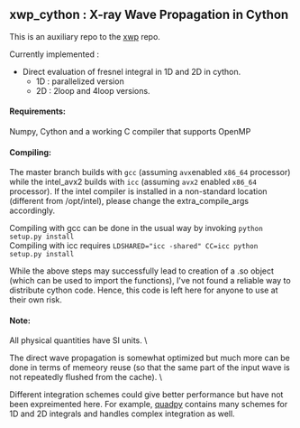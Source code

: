 ## xwp_cython : X-ray Wave Propagation in Cython

This is an auxiliary repo to the [xwp](https://github.com/s-sajid-ali/xwp) repo. 

Currently implemented  :
- Direct evaluation of fresnel integral in 1D and 2D in cython.
    - 1D : parallelized version
    - 2D : 2loop and 4loop versions. 
  
#### Requirements:
Numpy, Cython and a working C compiler that supports OpenMP

#### Compiling: 
The master branch builds with `gcc` (assuming `avx`enabled `x86_64` processor) while the intel_avx2 builds with `icc` (assuming `avx2` enabled `x86_64` processor). If the intel compiler is installed in a non-standard location (different from /opt/intel), please change the extra_compile_args accordingly.

Compiling with gcc can be done in the usual way by invoking `python setup.py install`\
Compiling with icc requires `LDSHARED="icc -shared" CC=icc python setup.py install` 

While the above steps may successfully lead to creation of a .so object (which can be used to import the functions), I've not found a reliable way to distribute cython code. Hence, this code is left here for anyone to use at their own risk. 

#### Note:
All physical quantities have SI units. \

The direct wave propagation is somewhat optimized but much more can be done in terms of memeory reuse (so that the same part of the input wave is not repeatedly flushed from the cache). \

Different integration schemes could give better performance but have not been expreimented here. For example, [quadpy](https://github.com/nschloe/quadpy) contains many schemes for 1D and 2D integrals and handles complex integration as well.
